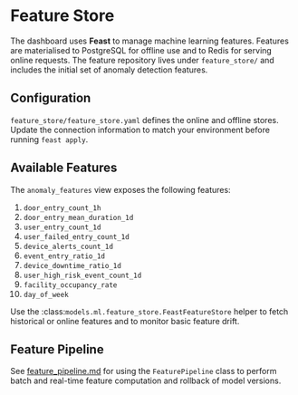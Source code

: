 # Feature Store

The dashboard uses **Feast** to manage machine learning features.
Features are materialised to PostgreSQL for offline use and to Redis for
serving online requests. The feature repository lives under
`feature_store/` and includes the initial set of anomaly detection features.

## Configuration

`feature_store/feature_store.yaml` defines the online and offline stores.
Update the connection information to match your environment before running
`feast apply`.

## Available Features

The `anomaly_features` view exposes the following features:

1. `door_entry_count_1h`
2. `door_entry_mean_duration_1d`
3. `user_entry_count_1d`
4. `user_failed_entry_count_1d`
5. `device_alerts_count_1d`
6. `event_entry_ratio_1d`
7. `device_downtime_ratio_1d`
8. `user_high_risk_event_count_1d`
9. `facility_occupancy_rate`
10. `day_of_week`

Use the :class:`models.ml.feature_store.FeastFeatureStore` helper to fetch
historical or online features and to monitor basic feature drift.

## Feature Pipeline

See [feature_pipeline.md](feature_pipeline.md) for using the `FeaturePipeline`
class to perform batch and real-time feature computation and rollback of model
versions.
